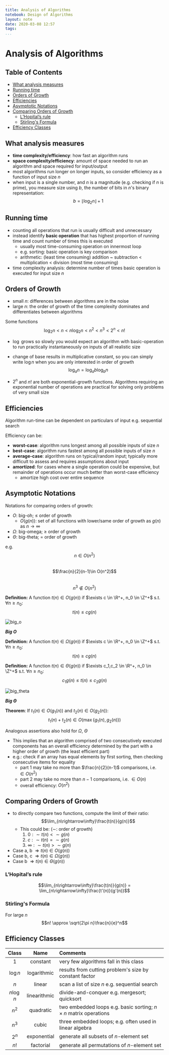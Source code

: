 ```yaml
---
title: Analysis of Algorithms
notebook: Design of Algorithms
layout: note
date: 2020-03-08 12:57
tags: 
...
```


# Analysis of Algorithms

[TOC]: #

## Table of Contents
- [What analysis measures](#what-analysis-measures)
- [Running time](#running-time)
- [Orders of Growth](#orders-of-growth)
- [Efficiencies](#efficiencies)
- [Asymptotic Notations](#asymptotic-notations)
- [Comparing Orders of Growth](#comparing-orders-of-growth)
  - [L’Hopital’s rule](#lhopitals-rule)
  - [Stirling's Formula](#stirlings-formula)
- [Efficiency Classes](#efficiency-classes)




## What analysis measures

- **time complexity/efficiency**: how fast an algorithm runs
- **space complexity/efficiency**: amount of space needed to run an algorithm and
  space required for input/output
- most algorithms run longer on longer inputs, so consider efficiency as a function
  of input size $n$
- when input is a single number, and $n$ is a magnitude (e.g. checking if $n$ is
  prime), you measure size using $b$, the number of bits in $n$'s binary representation:
  $$b=\lfloor\log_{2}n\rfloor+1$$

## Running time

- counting all operations that run is usually difficult and unnecessary
- instead identify **basic operation** that has highest proportion of running
  time and count number of times this is executed
  - usually most time-consuming operation on innermost loop
  - e.g. sorting: basic operation is key comparison
  - arithmetic: (least time consuming) addition ~ subtraction < multiplication < division (most time consuming)
- time complexity analysis: determine number of times basic operation is executed for input size $n$

## Orders of Growth

- small $n$: differences between algorithms are in the noise
- large $n$: the order of growth of the time complexity dominates and differentiates
  between algorithms

Some functions
$$\log_{2}n < n < n\log_{2}n < n^2 < n^3 < 2^n < n!$$

- $\log$ grows so slowly you would expect an algorithm with basic-operation to run
  practically instantaneously on inputs of all realistic size

- change of base results in multiplicative constant, so you can simply write $\log n$
  when you are only interested in order of growth
$$\log_a n = \log_a b \log_b n$$
- $2^n$ and $n!$ are both exponential-growth functions.  Algorithms requiring
  an exponential number of operations are practical for solving only problems of
  very small size

## Efficiencies

Algorithm run-time can be dependent on particulars of input e.g. sequential search

Efficiency can be:
- **worst-case**: algorithm runs longest among all possible inputs of size $n$
- **best-case**: algorithm runs fastest among all possible inputs of size $n$
- **average-case**: algorithm runs on typical/random input; typically more difficult
  to assess and requires assumptions about input
- **amortized**: for cases where a single operation could be expensive, but remainder of operations
  occur much better than worst-case efficiency
  - amortize high cost over entire sequence

## Asymptotic Notations

Notations for comparing orders of growth:
- $O$: big-oh; $\le$ order of growth
  - $O(g(n))$: set of all functions with lower/same order of growth
    as $g(n)$ as $n\rightarrow\infty$
- $\Omega$: big-omega; $\ge$ order of growth
- $\Theta$: big-theta; $=$ order of growth

e.g.  
$$n \in O(n^2)$$  
$$\frac{n}{2}(n-1)\in O(n^2)$$  
$$n^3\not\in O(n^2)$$

**Definition:** A function $t(n) \in O(g(n))$ if $\exists c \in \R^+, n_0 \in \Z^+$ s.t.  $\forall n\ge n_0$:
$$t(n) \le cg(n)$$

![big_o](img/big_o.png)

**_Big O_**

**Definition:** A function $t(n) \in \Omega(g(n))$ if $\exists c \in \R^+, n_0 \in \Z^+$ s.t.  $\forall n\ge n_0$:
$$t(n) \ge cg(n)$$

**Definition:** A function $t(n) \in \Theta(g(n))$ if $\exists c_1,c_2 \in \R^+, n_0 \in \Z^+$ s.t. $\forall n\ge n_0$:
$$c_1 g(n) \le t(n) \le c_2 g(n)$$

![big_theta](img/big_theta.png)

**_Big $\Theta$_**

**Theorem**: If $t_{1}(n) \in O(g_{1}(n))$ and $t_{2}(n) \in O(g_{2}(n))$:
$$t_{1}(n)+t_{2}(n) \in O(\max\{g_{1}(n), g_{2}(n)\})$$

Analogous assertions also hold for $\Omega$, $\Theta$

- This implies that an algorithm comprised of two consecutively executed components
has an overall efficiency determined by the part with a higher order of growth (the least
efficient part)
- e.g.: check if an array has equal elements by first sorting, then checking consecutive items for equality
  - part 1 may take no more than $\frac{n}{2}(n-1)$ comparisons, i.e. $\in O(n^2)$
  - part 2 may take no more than $n-1$ comparisons, i.e. $\in O(n)$
  - overall efficiency: $O(n^2)$

## Comparing Orders of Growth

- to directly compare two functions, compute the limit of their ratio:
  $$\lim_{n\rightarrow\infty}\frac{t(n)}{g(n)}$$
  - This could be: ($\sim$: order of growth)
    1. $0: \sim t(n) < \sim g(n)$
    2. $c: \sim t(n) = \sim g(n)$
    3. $\infty: \sim t(n) \gt \sim g(n)$
- Case a, b $\Rightarrow t(n) \in O(g(n))$
- Case b, c $\Rightarrow t(n) \in \Omega(g(n))$
- Case b $\Rightarrow t(n) \in \Theta(g(n))$

### L’Hopital’s rule

$$\lim_{n\rightarrow\infty}\frac{t(n)}{g(n)} = \lim_{n\rightarrow\infty}\frac{t'(n)}{g'(n)}$$

### Stirling's Formula

For large $n$
$$n! \approx \sqrt{2\pi n}\frac{n}{e}^n$$

## Efficiency Classes

|   Class   |     Name     | Comments                                                             |
|:---------:|:------------:|:---------------------------------------------------------------------|
|     1     |   constant   | very few algorithms fall in this class                               |
| $\log n$  | logarithmic  | results from cutting problem's size by constant factor               |
|    $n$    |    linear    | scan a list of size $n$ e.g. sequential search                       |
| $n\log n$ | linearithmic | divide-and-conquer e.g. mergesort; quicksort                         |
|   $n^2$   |  quadratic   | two embedded loops e.g. basic sorting; $n\times n$ matrix operations |
|   $n^3$   |    cubic     | three embedded loops; e.g. often used in linear algebra              |
|   $2^n$   | exponential  | generate all subsets of $n$-element set                              |
|   $n!$    |  factorial   | generate all permutations of $n$-element set                         |
